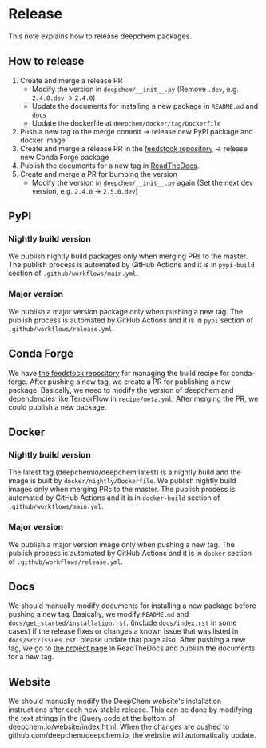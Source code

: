 # Release

This note explains how to release deepchem packages.

## How to release

1. Create and merge a release PR
    - Modify the version in `deepchem/__init__.py` (Remove `.dev`, e.g. `2.4.0.dev` -> `2.4.0`)
    - Update the documents for installing a new package in `README.md` and `docs`
    - Update the dockerfile at `deepchem/docker/tag/Dockerfile`
2. Push a new tag to the merge commit -> release new PyPI package and docker image
3. Create and merge a release PR in the [feedstock repository](https://github.com/conda-forge/deepchem-feedstock) -> release new Conda Forge package
4. Publish the documents for a new tag in [ReadTheDocs](https://readthedocs.org/projects/deepchem/versions/).
5. Create and merge a PR for bumping the version
    - Modify the version in `deepchem/__init__.py` again (Set the next dev version, e.g. `2.4.0` -> `2.5.0.dev`)

## PyPI

### Nightly build version

We publish nightly build packages only when merging PRs to the master.
The publish process is automated by GitHub Actions and it is in `pypi-build` section of `.github/workflows/main.yml`.

### Major version

We publish a major version package only when pushing a new tag.
The publish process is automated by GitHub Actions and it is in `pypi` section of `.github/workflows/release.yml`.

## Conda Forge

We have [the feedstock repository](https://github.com/conda-forge/deepchem-feedstock) for managing the build recipe for conda-forge.
After pushing a new tag, we create a PR for publishing a new package.
Basically, we need to modify the version of deepchem and dependencies like TensorFlow in `recipe/meta.yml`.
After merging the PR, we could publish a new package.

## Docker

### Nightly build version

The latest tag (deepchemio/deepchem:latest) is a nightly build and the image is built by `docker/nightly/Dockerfile`.
We publish nightly build images only when merging PRs to the master.
The publish process is automated by GitHub Actions and it is in `docker-build` section of `.github/workflows/main.yml`.

### Major version

We publish a major version image only when pushing a new tag.
The publish process is automated by GitHub Actions and it is in `docker` section of `.github/workflows/release.yml`.

## Docs

We should manually modify documents for installing a new package before pushing a new tag.
Basically, we modify `README.md` and `docs/get_started/installation.rst`. (include `docs/index.rst` in some cases)
If the release fixes or changes a known issue that was listed in `docs/src/issues.rst`, please update that page also.
After pushing a new tag, we go to [the project page](https://readthedocs.org/projects/deepchem/versions) in ReadTheDocs and publish the documents for a new tag.

## Website

We should manually modify the DeepChem website's installation instructions after each new stable release.
This can be done by modifying the text strings in the jQuery code at the bottom of deepchem.io/website/index.html. When the changes are pushed to github.com/deepchem/deepchem.io, the website will automatically update.
